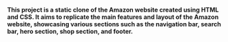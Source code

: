 
**This project is a static clone of the Amazon website created using HTML and CSS. It aims to replicate the main features and layout of the Amazon website, showcasing various sections such as the navigation bar, search bar, hero section, shop section, and footer.**
